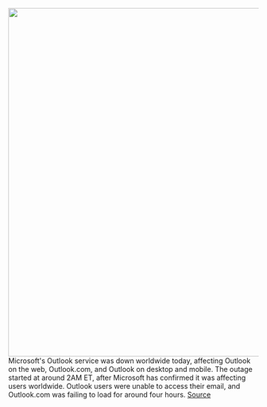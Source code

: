 <img src='https://cdn.vox-cdn.com/thumbor/1b2kMwfKz5Yf_pfQt97mY7P55oY=/0x0:1020x598/1200x800/filters:focal(429x218:591x380)/cdn.vox-cdn.com/uploads/chorus_image/image/67563129/hotmailhednew.0.jpg' width='700px' /><br/>
Microsoft's Outlook service was down worldwide today, affecting Outlook on the web, Outlook.com, and Outlook on desktop and mobile. The outage started at around 2AM ET, after Microsoft has confirmed it was affecting users worldwide. Outlook users were unable to access their email, and Outlook.com was failing to load for around four hours.
<a href='https://www.theverge.com/2020/10/1/21496667/microsoft-outlook-down-outage-service-issues'> Source <a/>